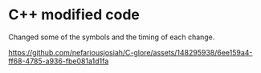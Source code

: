 # C++ modified code 

Changed some of the symbols and the timing of each change.



https://github.com/nefariousjosiah/C-glore/assets/148295938/6ee159a4-ff68-4785-a936-fbe081a1d1fa

